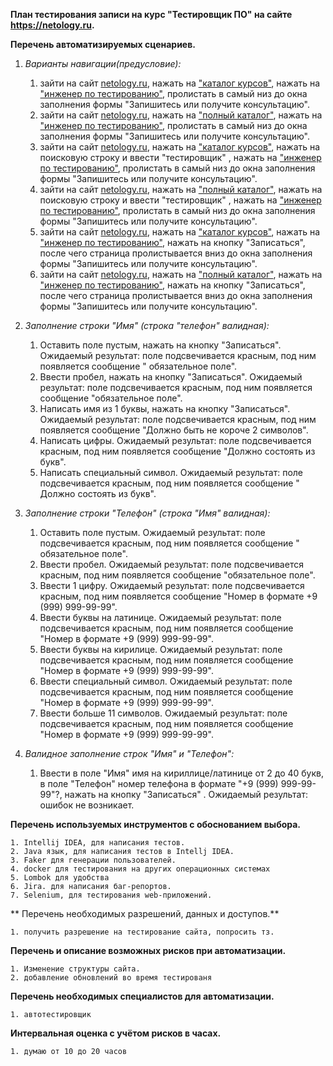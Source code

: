 **План тестирования записи на курс "Тестировщик ПО" на сайте https://netology.ru.**

**Перечень автоматизируемых сценариев.**

1. _Варианты навигации(предусловие):_

    1. зайти на сайт [netology.ru](https://netology.ru/), нажать на ["каталог курсов"](https://netology.ru/navigation),
       нажать на ["инженер по тестированию"](https://netology.ru/programs/qa-middle),
       пролистать в самый низ до окна заполнения формы "Запишитесь или получите консультацию".
    2. зайти на сайт [netology.ru](https://netology.ru/), нажать на ["полный каталог"](https://netology.ru/navigation),
       нажать на ["инженер по тестированию"](https://netology.ru/programs/qa-middle),
       пролистать в самый низ до окна заполнения формы "Запишитесь или получите консультацию".
    3. зайти на сайт [netology.ru](https://netology.ru/), нажать на ["каталог курсов"](https://netology.ru/navigation),
       нажать на поисковую строку и ввести "тестировщик" , нажать
       на ["инженер по тестированию"](https://netology.ru/programs/qa-middle),
       пролистать в самый низ до окна заполнения формы "Запишитесь или получите консультацию".
    4. зайти на сайт [netology.ru](https://netology.ru/), нажать на ["полный каталог"](https://netology.ru/navigation),
       нажать на поисковую строку и ввести "тестировщик" , нажать
       на ["инженер по тестированию"](https://netology.ru/programs/qa-middle),
       пролистать в самый низ до окна заполнения формы "Запишитесь или получите консультацию".
    5. зайти на сайт [netology.ru](https://netology.ru/), нажать на ["каталог курсов"](https://netology.ru/navigation),
       нажать на ["инженер по тестированию"](https://netology.ru/programs/qa-middle),
       нажать на кнопку "Записаться", после чего страница пролистывается вниз до окна заполнения формы "Запишитесь или
       получите консультацию".
    6. зайти на сайт [netology.ru](https://netology.ru/), нажать на ["полный каталог"](https://netology.ru/navigation),
       нажать на ["инженер по тестированию"](https://netology.ru/programs/qa-middle),
       нажать на кнопку "Записаться", после чего страница пролистывается вниз до окна заполнения формы "Запишитесь или
       получите консультацию".

2. _Заполнение строки "Имя" (строка "телефон" валидная):_

    1. Оставить поле пустым, нажать на кнопку "Записаться". Ожидаемый результат: поле подсвечивается красным, под ним появляется сообщение "
       обязательное поле".
    2. Ввести пробел, нажать на кнопку "Записаться". Ожидаемый результат: поле подсвечивается красным, под ним появляется сообщение "обязательное
       поле".
    3. Написать имя из 1 буквы, нажать на кнопку "Записаться". Ожидаемый результат: поле подсвечивается красным, под ним появляется сообщение "Должно
       быть не короче 2 символов".
    4. Написать цифры. Ожидаемый результат: поле подсвечивается красным, под ним появляется сообщение "Должно состоять
       из букв".
    5. Написать специальный символ. Ожидаемый результат: поле подсвечивается красным, под ним появляется сообщение "
        Должно состоять из букв".

3. _Заполнение строки "Телефон" (строка "Имя" валидная):_

    1. Оставить поле пустым. Ожидаемый результат: поле подсвечивается красным, под ним появляется сообщение "
       обязательное поле".
    2. Ввести пробел. Ожидаемый результат: поле подсвечивается красным, под ним появляется сообщение "обязательное
       поле".
    3. Ввести 1 цифру. Ожидаемый результат: поле подсвечивается красным, под ним появляется сообщение "Номер в формате
       +9 (999) 999-99-99".
    4. Ввести буквы на латинице. Ожидаемый результат: поле подсвечивается красным, под ним появляется сообщение "Номер в
       формате +9 (999) 999-99-99".
    5. Ввести буквы на кирилице. Ожидаемый результат: поле подсвечивается красным, под ним появляется сообщение "Номер в
       формате +9 (999) 999-99-99".
    6. Ввести специальный символ. Ожидаемый результат: поле подсвечивается красным, под ним появляется сообщение "Номер
       в формате +9 (999) 999-99-99".
    7. Ввести больше 11 символов. Ожидаемый результат: поле подсвечивается красным, под ним появляется сообщение "Номер
       в формате +9 (999) 999-99-99".

4. _Валидное заполнение строк "Имя" и "Телефон":_
    1. Ввести в поле "Имя" имя на кириллице/латинице от 2 до 40 букв, в поле "Телефон" номер телефона в формате "+9 (999) 999-99-99"?, нажать на кнопку "Записаться" . Ожидаемый результат: ошибок не возникает.

**Перечень используемых инструментов с обоснованием выбора.**

    1. Intellij IDEA, для написания тестов.
    2. Java язык, для написания тестов в Intellj IDEA.
    3. Faker для генерации пользователей.
    4. docker для тестирования на других операционных системах
    5. Lombok для удобства
    6. Jira. для написания баг-репортов.
    7. Selenium, для тестирования web-приложений.

** Перечень необходимых разрешений, данных и доступов.**

    1. получить разрешение на тестирование сайта, попросить тз.

**Перечень и описание возможных рисков при автоматизации.**

    1. Изменение структуры сайта.
    2. добавление обновлений во время тестированя

**Перечень необходимых специалистов для автоматизации.**

    1. автотестировщик

**Интервальная оценка с учётом рисков в часах.**

    1. думаю от 10 до 20 часов
